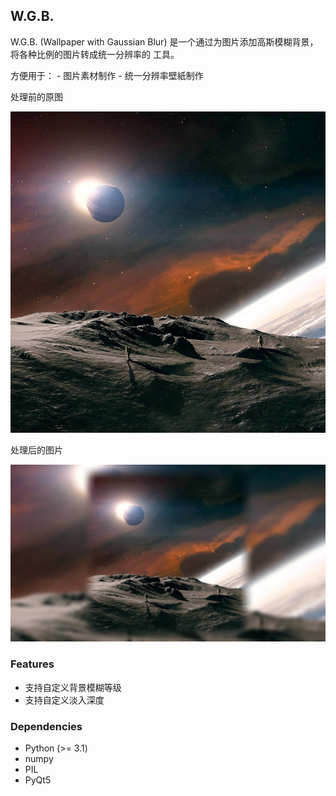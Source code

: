 ## W.G.B.
W.G.B. (Wallpaper with Gaussian Blur) 是一个通过为图片添加高斯模糊背景，将各种比例的图片转成统一分辨率的
工具。

方便用于：
    - 图片素材制作
    - 统一分辨率壁紙制作

处理前的原图

![处理前的原图](./src/original.jpg)

处理后的图片

![处理后的图片](./src/new.jpg)

### Features
- 支持自定义背景模糊等级
- 支持自定义淡入深度

### Dependencies
- Python (>= 3.1)
- numpy
- PIL
- PyQt5
